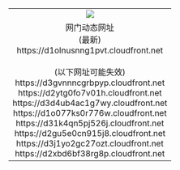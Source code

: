 ﻿<table>
  <tr></tr>
  <tr><td colspan=2 align=center><img src="https://d1olnusnng1pvt.cloudfront.net/Up/oGate.jpg" /></td></tr>
  <tr><td colspan=2 align=center>网门动态网址<br/>(最新)
<br>https://d1olnusnng1pvt.cloudfront.net
<br/><br/>(以下网址可能失效)
<br>https://d3gvnnncgrbpyp.cloudfront.net
<br>https://d2ytg0fo7v01h.cloudfront.net
<br>https://d3d4ub4ac1g7wy.cloudfront.net
<br>https://d1o077ks0r776w.cloudfront.net
<br>https://d31k4qn5pj526j.cloudfront.net
<br>https://d2gu5e0cn915j8.cloudfront.net
<br>https://d3j1yo2gc27ozt.cloudfront.net
<br>https://d2xbd6bf38rg8p.cloudfront.net
    </td>
  </tr>
</table>
